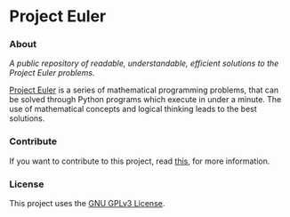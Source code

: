 Project Euler
=============

### About

_A public repository of readable, understandable, efficient solutions to the Project Euler problems._

[Project Euler](https://projecteuler.net/) is a series of mathematical programming problems, that can be solved through Python programs which execute in under a minute.
The use of mathematical concepts and logical thinking leads to the best solutions.

### Contribute

If you want to contribute to this project, read [this](https://github.com/arvindch/project-euler/blob/master/CONTRIBUTING.md), for more information.


### License

This project uses the [GNU GPLv3 License](https://github.com/arvindch/project-euler/blob/master/LICENSE).
